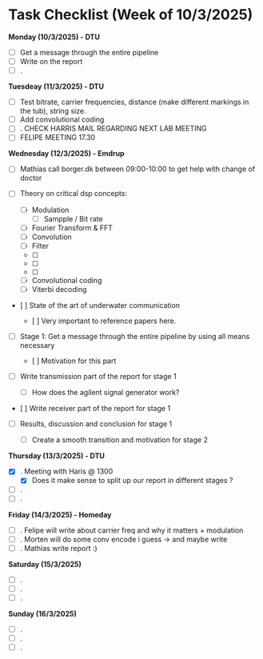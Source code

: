 # Task Checklist (Week of 10/3/2025)

**Monday (10/3/2025) - DTU**

- [ ] Get a message through the entire pipeline
- [ ] Write on the report
- [ ] .

**Tuesdeay (11/3/2025) - DTU**

- [ ] Test bitrate, carrier frequencies, distance (make different markings in the tub), string size.
- [ ] Add convolutional coding
- [ ] . CHECK HARRIS MAIL REGARDING NEXT LAB MEETING
- [ ] FELIPE MEETING 17.30

**Wednesday (12/3/2025) - Emdrup**

- [ ] Mathias call borger.dk between 09:00-10:00 to get help with change of doctor
- [ ] Theory on critical dsp concepts:

  - [ ] Modulation
    - [ ] Sampple / Bit rate
  - [ ] Fourier Transform & FFT
  - [ ] Convolution
  - [ ] Filter
  - [ ]
  - [ ]
  - [ ]
  - [ ] Convolutional coding
  - [ ] Viterbi decoding

- [ ] State of the art of underwater communication

  - [ ] Very important to reference papers here.

- [ ] Stage 1: Get a message through the entire pipeline by using all means necessary

  - [ ] Motivation for this part
- [ ] Write transmission part of the report for stage 1

  - [ ] How does the agilent signal generator work?
- [ ] Write receiver part of the report for stage 1
- [ ] Results, discussion and conclusion for stage 1

  - [ ] Create a smooth transition and motivation for stage 2

**Thursday (13/3/2025) - DTU**

- [X] . Meeting with Haris @ 1300
  - [X] Does it make sense to split up our report in different stages ?
- [ ] .
- [ ] .

**Friday (14/3/2025) - Homeday**

- [ ] . Felipe will write about carrier freq and why it matters + modulation
- [ ] . Morten will do some conv encode i guess -> and maybe write
- [ ] . Mathias write report :)

**Saturday (15/3/2025)**

- [ ] .
- [ ] .
- [ ] .

**Sunday (16/3/2025)**

- [ ] .
- [ ] .
- [ ] .
